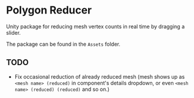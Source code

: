 # Polygon Reducer

Unity package for reducing mesh vertex counts in real time by dragging a slider.

The package can be found in the `Assets` folder.

## TODO

* Fix occasional reduction of already reduced mesh (mesh shows up as `<mesh name> (reduced)` in component's details dropdown, or even `<mesh name> (reduced) (reduced)` and so on.)
